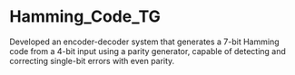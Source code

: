 # Hamming_Code_TG
Developed an encoder-decoder system that generates a 7-bit Hamming code from a 4-bit input using a parity generator, capable of detecting and correcting single-bit errors with even parity.
